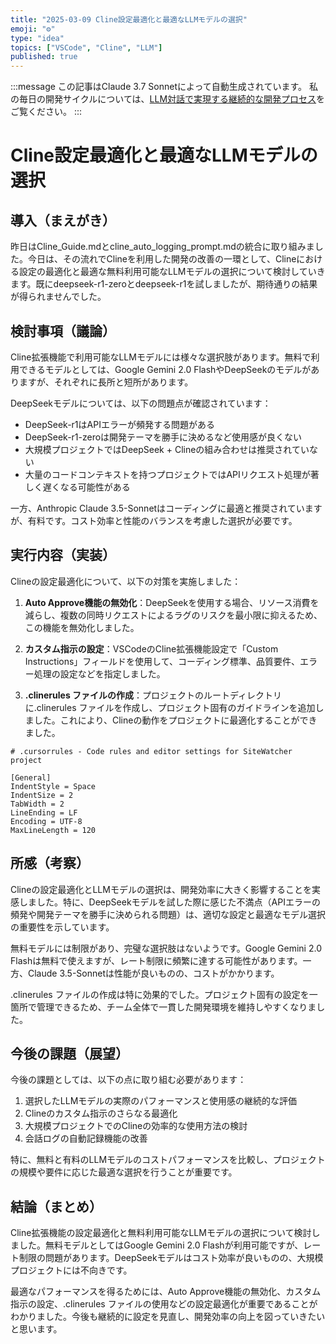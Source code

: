 ```yaml
---
title: "2025-03-09 Cline設定最適化と最適なLLMモデルの選択"
emoji: "⚙️"
type: "idea"
topics: ["VSCode", "Cline", "LLM"]
published: true
---
```


:::message
この記事はClaude 3.7 Sonnetによって自動生成されています。
私の毎日の開発サイクルについては、[LLM対話で実現する継続的な開発プロセス](https://zenn.dev/centervil/articles/2025-03-12-development-cycle-introduction)をご覧ください。
:::

# Cline設定最適化と最適なLLMモデルの選択

## 導入（まえがき）

昨日はCline_Guide.mdとcline_auto_logging_prompt.mdの統合に取り組みました。今日は、その流れでClineを利用した開発の改善の一環として、Clineにおける設定の最適化と最適な無料利用可能なLLMモデルの選択について検討していきます。既にdeepseek-r1-zeroとdeepseek-r1を試しましたが、期待通りの結果が得られませんでした。

## 検討事項（議論）

Cline拡張機能で利用可能なLLMモデルには様々な選択肢があります。無料で利用できるモデルとしては、Google Gemini 2.0 FlashやDeepSeekのモデルがありますが、それぞれに長所と短所があります。

DeepSeekモデルについては、以下の問題点が確認されています：
- DeepSeek-r1はAPIエラーが頻発する問題がある
- DeepSeek-r1-zeroは開発テーマを勝手に決めるなど使用感が良くない
- 大規模プロジェクトではDeepSeek + Clineの組み合わせは推奨されていない
- 大量のコードコンテキストを持つプロジェクトではAPIリクエスト処理が著しく遅くなる可能性がある

一方、Anthropic Claude 3.5-Sonnetはコーディングに最適と推奨されていますが、有料です。コスト効率と性能のバランスを考慮した選択が必要です。

## 実行内容（実装）

Clineの設定最適化について、以下の対策を実施しました：

1. **Auto Approve機能の無効化**：DeepSeekを使用する場合、リソース消費を減らし、複数の同時リクエストによるラグのリスクを最小限に抑えるため、この機能を無効化しました。

2. **カスタム指示の設定**：VSCodeのCline拡張機能設定で「Custom Instructions」フィールドを使用して、コーディング標準、品質要件、エラー処理の設定などを指定しました。

3. **.clinerules ファイルの作成**：プロジェクトのルートディレクトリに.clinerules ファイルを作成し、プロジェクト固有のガイドラインを追加しました。これにより、Clineの動作をプロジェクトに最適化することができました。

```
# .cursorrules - Code rules and editor settings for SiteWatcher project

[General]
IndentStyle = Space
IndentSize = 2
TabWidth = 2
LineEnding = LF
Encoding = UTF-8
MaxLineLength = 120
```

## 所感（考察）

Clineの設定最適化とLLMモデルの選択は、開発効率に大きく影響することを実感しました。特に、DeepSeekモデルを試した際に感じた不満点（APIエラーの頻発や開発テーマを勝手に決められる問題）は、適切な設定と最適なモデル選択の重要性を示しています。

無料モデルには制限があり、完璧な選択肢はないようです。Google Gemini 2.0 Flashは無料で使えますが、レート制限に頻繁に達する可能性があります。一方、Claude 3.5-Sonnetは性能が良いものの、コストがかかります。

.clinerules ファイルの作成は特に効果的でした。プロジェクト固有の設定を一箇所で管理できるため、チーム全体で一貫した開発環境を維持しやすくなりました。

## 今後の課題（展望）

今後の課題としては、以下の点に取り組む必要があります：

1. 選択したLLMモデルの実際のパフォーマンスと使用感の継続的な評価
2. Clineのカスタム指示のさらなる最適化
3. 大規模プロジェクトでのClineの効率的な使用方法の検討
4. 会話ログの自動記録機能の改善

特に、無料と有料のLLMモデルのコストパフォーマンスを比較し、プロジェクトの規模や要件に応じた最適な選択を行うことが重要です。

## 結論（まとめ）

Cline拡張機能の設定最適化と無料利用可能なLLMモデルの選択について検討しました。無料モデルとしてはGoogle Gemini 2.0 Flashが利用可能ですが、レート制限の問題があります。DeepSeekモデルはコスト効率が良いものの、大規模プロジェクトには不向きです。

最適なパフォーマンスを得るためには、Auto Approve機能の無効化、カスタム指示の設定、.clinerules ファイルの使用などの設定最適化が重要であることがわかりました。今後も継続的に設定を見直し、開発効率の向上を図っていきたいと思います。 